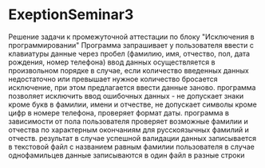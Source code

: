 # ExeptionSeminar3
Решение задачи к промежуточной аттестации по блоку "Исключения в программировании"
Программа запрашивает у пользователя ввести с клавиатуры данные через пробел (фамилию, имя, отчество, пол, дата рождения, номер телефона) ввод данных осуществляется в произвольном порядке
в случае, если количество введенных данных недостаточно или превышает нужное количество бросается исключение, при этом предлагается ввести данные заново.
программа позволяет исключить ввод ошибочных данных - не допускает знаки кроме букв в фамилии, имени и отчестве, не допускает символы кроме цифр в номере телефона, проверяет формат даты.
программа в зависимости от пола пользователя проверяет возможные фамилии и отчества по характерным окончаниям для русскоязычных фамилий и отчеств.
результат в случае успешной валидации данных записывается в текстовой файл с названием равным фамилии пользователя
в случае однофамильцев данные записываются в один файл в разные строки